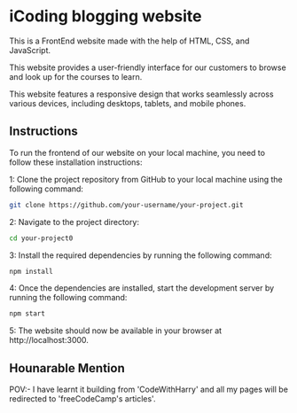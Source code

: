 
# iCoding blogging website

This is a FrontEnd website made with the help of HTML, CSS, and JavaScript.

This website provides a user-friendly interface for our customers to browse and look up for the courses to learn.

This website features a responsive design that works seamlessly across various devices, including desktops, tablets, and mobile phones.

## Instructions

To run the frontend of our website on your local machine, you need to follow these installation instructions:

1: Clone the project repository from GitHub to your local machine using the following command:

```bash
git clone https://github.com/your-username/your-project.git

```
2: Navigate to the project directory:
```bash
cd your-project0

```
3: Install the required dependencies by running the following command:
```bash
npm install
```
4: Once the dependencies are installed, start the development server by running the following command:
```bash
npm start
```
5: The website should now be available in your browser at http://localhost:3000.
## Hounarable Mention

POV:- I have learnt it building from 'CodeWithHarry' and all my pages will be redirected to 'freeCodeCamp's articles'.
